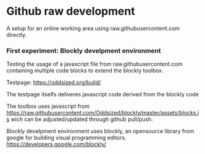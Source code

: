 # Github raw development
  
A setup for an online working area using raw.githubusercontent.com directly.

### First experiment: Blockly develpment environment
Testing the usage of a javascript file from raw.githubusercontent.com containing multiple code blocks to extend the blockly toolbox.

Testpage: https://oddsized.org/build/

The testpage itselfs deliveres javascript code derived from the blockly code

The toolbox uses javascript from https://raw.githubusercontent.com/Oddsized/blockly/master/assets/blocks.js wich can be adjusted/updated through github pull/push.

Blockly develpment environment uses blockly, an opensource library from google for building visual programming editors. 
https://developers.google.com/blockly/

